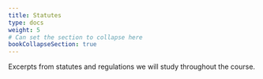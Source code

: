 ```yaml
---
title: Statutes
type: docs
weight: 5
# Can set the section to collapse here
bookCollapseSection: true
---
```


Excerpts from statutes and regulations we will study throughout the course.

